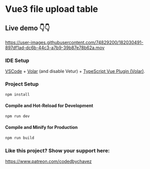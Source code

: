 # Vue3 file upload table 

## Live demo 👇👇

https://user-images.githubusercontent.com/74829200/182030491-897df1ad-dc6b-44c3-a7b9-39b87e78b62a.mov

### IDE Setup

[VSCode](https://code.visualstudio.com/) + [Volar](https://marketplace.visualstudio.com/items?itemName=Vue.volar) (and disable Vetur) + [TypeScript Vue Plugin (Volar)](https://marketplace.visualstudio.com/items?itemName=Vue.vscode-typescript-vue-plugin).

### Project Setup

```sh
npm install
```

#### Compile and Hot-Reload for Development

```sh
npm run dev
```

#### Compile and Minify for Production

```sh
npm run build
```

### Like this project? Show your support here:

https://www.patreon.com/codedbychavez

